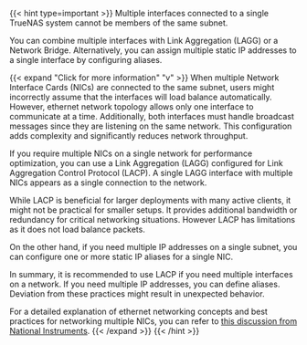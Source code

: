 ---
---

{{< hint type=important >}}
Multiple interfaces connected to a single TrueNAS system cannot be members of the same subnet.

You can combine multiple interfaces with Link Aggregation (LAGG) or a Network Bridge.
Alternatively, you can assign multiple static IP addresses to a single interface by configuring aliases.

{{< expand "Click for more information" "v" >}}
When multiple Network Interface Cards (NICs) are connected to the same subnet, users might incorrectly assume that the interfaces will load balance automatically.
However, ethernet network topology allows only one interface to communicate at a time.
Additionally, both interfaces must handle broadcast messages since they are listening on the same network.
This configuration adds complexity and significantly reduces network throughput.

If you require multiple NICs on a single network for performance optimization, you can use a Link Aggregation (LAGG) configured for Link Aggregation Control Protocol (LACP).
A single LAGG interface with multiple NICs appears as a single connection to the network.

While LACP is beneficial for larger deployments with many active clients, it might not be practical for smaller setups.
It provides additional bandwidth or redundancy for critical networking situations.
However LACP has limitations as it does not load balance packets.

On the other hand, if you need multiple IP addresses on a single subnet, you can configure one or more static IP aliases for a single NIC.

In summary, it is recommended to use LACP if you need multiple interfaces on a network.
If you need multiple IP addresses, you can define aliases. Deviation from these practices might result in unexpected behavior.

For a detailed explanation of ethernet networking concepts and best practices for networking multiple NICs, you can refer to [this discussion from National Instruments](https://www.ni.com/en-us/support/documentation/supplemental/11/best-practices-for-using-multiple-network-interfaces--nics--with.html).
{{< /expand >}}
{{< /hint >}}
